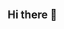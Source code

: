 ## Hi there 👋

<!--

**Here are some ideas to get you started:**

🙋‍♀️ Just a group of people in to FOSS , Web of Trust, OPENPGP, TAILSCALE USER, BASH, ELISP,NIX RECIPES - functor/types , fixed pint and types BUILD,SERVER AUTOMATION ci/cd, ISOLATED envs
🌈 Contribution guidelines -  send or merge PRs, add bots ,raise issues, discuss, fix some of them, brnach rules ci/cd automated with bash, help with self hosting
👩‍💻 Useful resources - To be added 
🍿 Fun facts - Too new to comment 
🧙 Remember, you can do mighty things with the power of [Markdown](https://docs.github.com/github/writing-on-github/getting-started-with-writing-and-formatting-on-github/basic-writing-and-formatting-syntax)
-->
